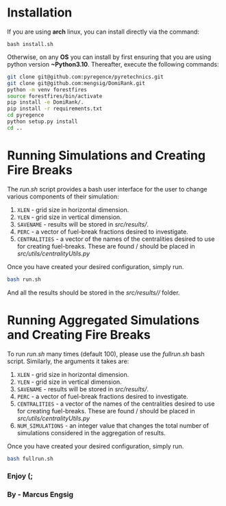 # Installation

If you are using **arch** linux, you can install directly via the command:

```
bash install.sh
```

Otherwise, on any **OS** you can install by first ensuring that you are using
python version **~Python3.10**. Thereafter, execute the following commands:

```bash
git clone git@github.com:pyregence/pyretechnics.git
git clone git@github.com:mengsig/DomiRank.git
python -m venv forestfires
source forestfires/bin/activate
pip install -e DomiRank/.
pip install -r requirements.txt
cd pyregence
python setup.py install
cd ..
```

# Running Simulations and Creating Fire Breaks
The *run.sh* script provides a bash user interface for the user to change various components of their simulation:
1. ```XLEN``` - grid size in horizontal dimension.
2. ```YLEN``` - grid size in vertical dimension.
3. ```SAVENAME``` - results will be stored in *src/results/<savename>*.
4. ```PERC``` - a vector of fuel-break fractions desired to investigate.
5. ```CENTRALITIES``` - a vector of the names of the centralities desired to use for creating fuel-breaks. These are found / should be placed in *src/utils/centralityUtils.py*

Once you have created your desired configuration, simply run.

```bash
bash run.sh
```

And all the results should be stored in the *src/results/<savename>/* folder.

# Running Aggregated Simulations and Creating Fire Breaks
To run *run.sh* many times (default 100), please use the *fullrun.sh* bash script. Similarly, the arguments it takes are:
1. ```XLEN``` - grid size in horizontal dimension.
2. ```YLEN``` - grid size in vertical dimension.
3. ```SAVENAME``` - results will be stored in *src/results/<savename>*.
4. ```PERC``` - a vector of fuel-break fractions desired to investigate.
5. ```CENTRALITIES``` - a vector of the names of the centralities desired to use for creating fuel-breaks. These are found / should be placed in *src/utils/centralityUtils.py*
6. ```NUM_SIMULATIONS``` - an integer value that changes the total number of simulations considered in the aggregation of results.

Once you have created your desired configuration, simply run.

```bash
bash fullrun.sh
```

### Enjoy (;


### By - Marcus Engsig

